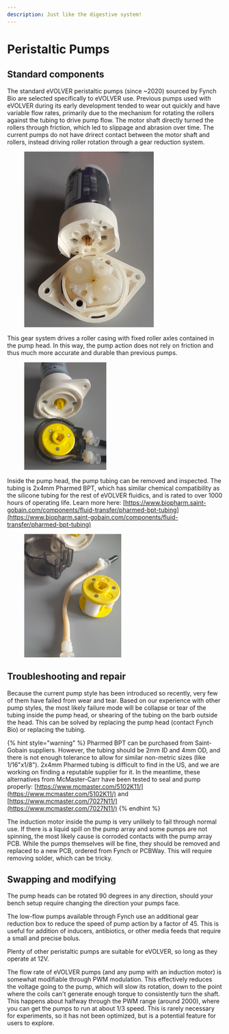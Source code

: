 ```yaml
---
description: Just like the digestive system!
---
```


# Peristaltic Pumps

## Standard components

The standard eVOLVER peristaltic pumps (since \~2020) sourced by Fynch Bio are selected specifically to eVOLVER use. Previous pumps used with eVOLVER during its early development tended to wear out quickly and have variable flow rates, primarily due to the mechanism for rotating the rollers against the tubing to drive pump flow. The motor shaft directly turned the rollers through friction, which led to slippage and abrasion over time. The current pumps do not have drirect contact between the motor shaft and rollers, instead driving roller rotation through a gear reduction system.

<figure><img src="../../.gitbook/assets/Screen Shot 2023-06-06 at 12.08.26 PM.png" alt=""><figcaption></figcaption></figure>

This gear system drives a roller casing with fixed roller axles contained in the pump head. In this way, the pump action does not rely on friction and thus much more accurate and durable than previous pumps.

<figure><img src="../../.gitbook/assets/Screen Shot 2023-06-06 at 12.10.01 PM.png" alt="" width="192"><figcaption></figcaption></figure>

Inside the pump head, the pump tubing can be removed and inspected. The tubing is 2x4mm Pharmed BPT, which has similar chemical compatibility as the silicone tubing for the rest of eVOLVER fluidics, and is rated to over 1000 hours of operating life. Learn more here: [https://www.biopharm.saint-gobain.com/components/fluid-transfer/pharmed-bpt-tubing](https://www.biopharm.saint-gobain.com/components/fluid-transfer/pharmed-bpt-tubing)

<figure><img src="../../.gitbook/assets/Screen Shot 2023-06-06 at 12.10.13 PM.png" alt="" width="227"><figcaption></figcaption></figure>



## Troubleshooting and repair

Because the current pump style has been introduced so recently, very few of them have failed from wear and tear. Based on our experience with other pump styles, the most likely failure mode will be collapse or tear of the tubing inside the pump head, or shearing of the tubing on the barb outside the head. This can be solved by replacing the pump head (contact Fynch Bio) or replacing the tubing.&#x20;

{% hint style="warning" %}
Pharmed BPT can be purchased from Saint-Gobain suppliers. However, the tubing should be 2mm ID and 4mm OD, and there is not enough tolerance to allow for similar non-metric sizes (like 1/16"x1/8"). 2x4mm Pharmed tubing is difficult to find in the US, and we are working on finding a reputable supplier for it. In the meantime, these alternatives from McMaster-Carr have been tested to seal and pump properly: [https://www.mcmaster.com/5102K11/](https://www.mcmaster.com/5102K11/) and [https://www.mcmaster.com/7027N11/](https://www.mcmaster.com/7027N11/)
{% endhint %}

The induction motor inside the pump is very unlikely to fail through normal use. If there is a liquid spill on the pump array and some pumps are not spinning, the most likely cause is corroded contacts with the pump array PCB. While the pumps themselves will be fine, they should be removed and replaced to a new PCB, ordered from Fynch or PCBWay. This will require removing solder, which can be tricky.

## Swapping and modifying

The pump heads can be rotated 90 degrees in any direction, should your bench setup require changing the direction your pumps face.

The low-flow pumps available through Fynch use an additional gear reduction box to reduce the speed of pump action by a factor of 45. This is useful for addition of inducers, antibiotics, or other media feeds that require a small and precise bolus.

Plenty of other peristaltic pumps are suitable for eVOLVER, so long as they operate at 12V.

The flow rate of eVOLVER pumps (and any pump with an induction motor) is somewhat modifiable through PWM modulation. This effectively reduces the voltage going to the pump, which will slow its rotation, down to the point where the coils can't generate enough torque to consistently turn the shaft. This happens about halfway through the PWM range (around 2000), where you can get the pumps to run at about 1/3 speed. This is rarely necessary for experiments, so it has not been optimized, but is a potential feature for users to explore.

